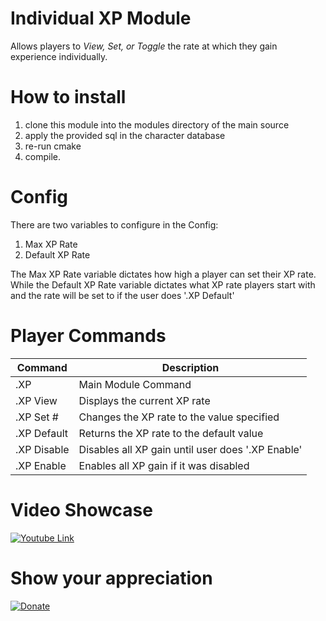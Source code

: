# Individual XP Module

Allows players to _View, Set, or Toggle_ the rate at which they gain experience individually.

# How to install

1) clone this module into the modules directory of the main source
2) apply the provided sql in the character database
3) re-run cmake
4) compile.

# Config

There are two variables to configure in the Config:
1) Max XP Rate
2) Default XP Rate

The Max XP Rate variable dictates how high a player can set their XP rate. </br>
While the Default  XP Rate variable dictates what XP rate players start with and the rate will be set to if the user does '.XP Default'

# Player Commands

| Command     | Description                                       |
|-------------|---------------------------------------------------|
| .XP         | Main Module Command                               |
| .XP View    | Displays the current XP rate                      |
| .XP Set #   | Changes the XP rate to the value specified        |
| .XP Default | Returns the XP rate to the default value          |
| .XP Disable | Disables all XP gain until user does '.XP Enable' |
| .XP Enable  | Enables all XP gain if it was disabled            |

# Video Showcase

[![Youtube Link](http://diylogodesigns.com/blog/wp-content/uploads/2016/05/youtube-high-resolution-logo-download.png)](https://www.youtube.com/watch?v=T6UEX47mPeE)

# Show your appreciation

[![Donate](https://img.shields.io/badge/Donate-PayPal-green.svg)](https://www.paypal.com/cgi-bin/webscr?cmd=_s-xclick&hosted_button_id=SBJFTAJKUNEXC)
